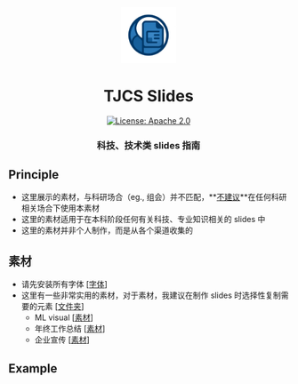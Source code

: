 <p align="center">
<img src="../img/README.assets/logo.png" width="20%"> <br>
</p>

<div align="center">
<h1>TJCS  Slides</h1>
  <div align="center">
  <a href="https://opensource.org/licenses/Apache-2.0">
    <img alt="License: Apache 2.0" src="https://img.shields.io/badge/License-Apache%202.0-4E94CE.svg">
  </a>
  </div>
  <p align="center">
    <h3>科技、技术类 slides 指南</h3>
</p>
</div>



## Principle

- 这里展示的素材，与科研场合（eg., 组会）并不匹配，**<u>不建议</u>**在任何科研相关场合下使用本素材
- 这里的素材适用于在本科阶段任何有关科技、专业知识相关的 slides 中
- 这里的素材并非个人制作，而是从各个渠道收集的



## 素材

- 请先安装所有字体 [[字体](https://drive.google.com/drive/folders/18q9V7gxqdVR3f2dN--mgEHfsIR-WIIwz?usp=drive_link)]
- 这里有一些非常实用的素材，对于素材，我建议在制作 slides 时选择性复制需要的元素 [[文件夹](https://drive.google.com/drive/folders/1Vp1bONznagewof5tLgKmkspYFGljqkgx?usp=drive_link)]
  - ML visual [[素材](https://docs.google.com/presentation/d/1H8jUqY9ciasWqAJS5GTlYceKKTHVlthu/edit?usp=drive_link&ouid=108805123057098880640&rtpof=true&sd=true)]
  - 年终工作总结 [[素材](https://docs.google.com/presentation/d/1HzXa21RD6owdvHQjXmbc6mePfVWU6SPX/edit?usp=drive_link&ouid=108805123057098880640&rtpof=true&sd=true)]
  - 企业宣传 [[素材](https://docs.google.com/presentation/d/1GYnMYX1Bp0gR5vWMVNCJQvBwg71_NNq6/edit?usp=drive_link&ouid=108805123057098880640&rtpof=true&sd=true)]



## Example

